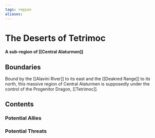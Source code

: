 ```yaml
---
tags: region
aliases:
---
```

# The Deserts of Tetrimoc
#### A sub-region of [[Central Alaturmen]]
## Boundaries
Bound by the [[Alavini River]] to its east and the [[Deakred Range]] to its north, this massive region of Central Alaturmen is supposedly under the control of the Progenitor Dragon, [[Tetrimoc]].
## Contents
### Potential Allies
### Potential Threats